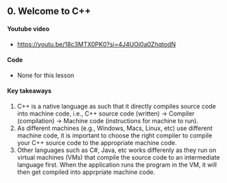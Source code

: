 ## 0. Welcome to C++

#### Youtube video

- https://youtu.be/18c3MTX0PK0?si=4J4UOj0a0ZhqtodN

#### Code

- None for this lesson

#### Key takeaways

1. C++ is a native language as such that it directly compiles source code into machine code, i.e., C++ source code (written) -> Compiler (compilation) -> Machine code (instructions for machine to run).
2. As different machines (e.g., Windows, Macs, Linux, etc) use different machine code, it is important to choose the right compiler to compile your C++ source code to the appropriate machine code.
3. Other languages such as C#, Java, etc works differenly as they run on virtual machines (VMs) that compile the source code to an intermediate language first. When the application runs the program in the VM, it will then get compiled into apprpriate machine code.